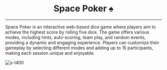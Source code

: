 # <h1 align="center">Space Poker ♠️</h1>

---

Space Poker is an interactive web-based dice game where players aim to achieve the highest score by rolling five dice. The game offers various modes, including hints, auto-scoring, team play, and random events, providing a dynamic and engaging experience. Players can customize their gameplay by selecting different modes and adding up to 15 participants, making each session unique and enjoyable.

![s-l400](https://github.com/user-attachments/assets/c536e00d-f1f4-4e52-a5f8-ed9bc3c56d27)

